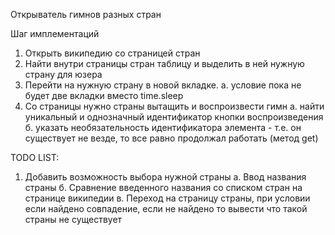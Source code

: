 Открыватель гимнов разных стран

Шаг имплементаций
1) Открыть википедию со страницей стран
2) Найти внутри страницы стран таблицу и выделить в ней нужную страну для юзера
3) Перейти на нужную страну в новой вкладке.
   а. условие пока не будет две вкладки вместо time.sleep
4) Со страницы нужно страны вытащить и воспроизвести гимн
   а. найти уникальный и однозначный идентификатор кнопки воспроизведения 
   б. указать необязательность идентификатора элемента - т.е. он существует не везде, то все равно продолжал работать (метод get)
   

TODO LIST:
1) Добавить возможность выбора нужной страны
  а. Ввод названия страны
  б. Сравнение введенного названия со списком стран на странице википедии
  в. Переход на страницу страны, при условии если найдено совпадение, если не найдено то вывести что такой страны не существует
